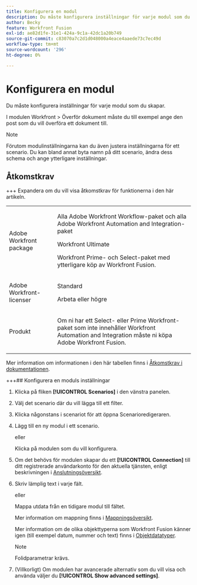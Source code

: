 ```yaml
---
title: Konfigurera en modul
description: Du måste konfigurera inställningar för varje modul som du skapar.
author: Becky
feature: Workfront Fusion
exl-id: ae82d1fe-31e1-424a-9c1a-42dc1a20b749
source-git-commit: c83070a7c2d1d048000a4eace4aaede73c7ec49d
workflow-type: tm+mt
source-wordcount: '296'
ht-degree: 0%

---
```


# Konfigurera en modul

Du måste konfigurera inställningar för varje modul som du skapar.

I modulen Workfront > Överför dokument måste du till exempel ange den post som du vill överföra ett dokument till.

>[!NOTE]
>
>Förutom modulinställningarna kan du även justera inställningarna för ett scenario. Du kan bland annat byta namn på ditt scenario, ändra dess schema och ange ytterligare inställningar.

## Åtkomstkrav

+++ Expandera om du vill visa åtkomstkrav för funktionerna i den här artikeln.

<table style="table-layout:auto">
 <col> 
 <col> 
 <tbody> 
  <tr> 
   <td role="rowheader">Adobe Workfront package</td> 
   <td> <p>Alla Adobe Workfront Workflow-paket och alla Adobe Workfront Automation and Integration-paket</p><p>Workfront Ultimate</p><p>Workfront Prime- och Select-paket med ytterligare köp av Workfront Fusion.</p> </td> 
  </tr> 
  <tr data-mc-conditions=""> 
   <td role="rowheader">Adobe Workfront-licenser</td> 
   <td> <p>Standard</p><p>Arbeta eller högre</p> </td> 
  </tr> 
  <tr> 
   <td role="rowheader">Produkt</td> 
   <td>
   <p>Om ni har ett Select- eller Prime Workfront-paket som inte innehåller Workfront Automation and Integration måste ni köpa Adobe Workfront Fusion.</li></ul>
   </td> 
  </tr>
 </tbody> 
</table>

Mer information om informationen i den här tabellen finns i [Åtkomstkrav i dokumentationen](/help/workfront-fusion/references/licenses-and-roles/access-level-requirements-in-documentation.md).

+++## Konfigurera en moduls inställningar

1. Klicka på fliken **[!UICONTROL Scenarios]** i den vänstra panelen.
1. Välj det scenario där du vill lägga till ett filter.
1. Klicka någonstans i scenariot för att öppna Scenarioredigeraren.
1. Lägg till en ny modul i ett scenario.

   eller

   Klicka på modulen som du vill konfigurera.

1. Om det behövs för modulen skapar du ett **[!UICONTROL Connection]** till ditt registrerade användarkonto för den aktuella tjänsten, enligt beskrivningen i [Anslutningsöversikt](/help/workfront-fusion/get-started-with-fusion/understand-fusion/connection-overview.md).
1. Skriv lämplig text i varje fält.

   eller

   Mappa utdata från en tidigare modul till fältet.

   Mer information om mappning finns i [Mappningsöversikt](/help/workfront-fusion/get-started-with-fusion/understand-fusion/mapping-overview.md).

   Mer information om de olika objekttyperna som Workfront Fusion känner igen (till exempel datum, nummer och text) finns i [Objektdatatyper](/help/workfront-fusion/references/mapping-panel/data-types/item-data-types.md).

   >[!NOTE]
   >
   >Folidparametrar krävs.

1. (Villkorligt) Om modulen har avancerade alternativ som du vill visa och använda väljer du **[!UICONTROL Show advanced settings]**.
